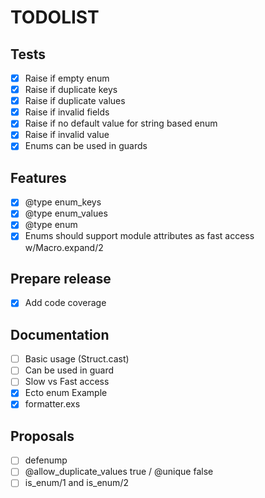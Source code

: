 # TODOLIST

## Tests

- [x] Raise if empty enum
- [x] Raise if duplicate keys
- [x] Raise if duplicate values
- [x] Raise if invalid fields
- [x] Raise if no default value for string based enum
- [x] Raise if invalid value
- [x] Enums can be used in guards

## Features

- [x] @type enum_keys
- [x] @type enum_values
- [x] @type enum
- [x] Enums should support module attributes as fast access w/Macro.expand/2

## Prepare release

- [x] Add code coverage

## Documentation

- [ ] Basic usage (Struct.cast)
- [ ] Can be used in guard
- [ ] Slow vs Fast access
- [x] Ecto enum Example
- [x] formatter.exs

## Proposals

- [ ] defenump
- [ ] @allow_duplicate_values true / @unique false
- [ ] is_enum/1 and is_enum/2
